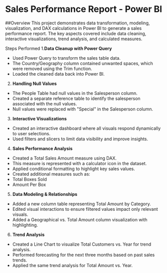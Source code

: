 # Sales Performance Report - Power BI
##Overview
This project demonstrates data transformation, modeling, visualization, and DAX calculations in Power BI to generate a sales performance report. The key aspects covered include data cleaning, interactive visualizations, trend analysis, and calculated measures.

Steps Performed
1.**Data Cleanup with Power Query**

- Used Power Query to transform the sales table data.
- The Country/Geography column contained unwanted spaces, which were removed using the Trim function.
- Loaded the cleaned data back into Power BI.

2. **Handling Null Values**
- The People Table had null values in the Salesperson column.
- Created a separate reference table to identify the salesperson associated with the null values.
- Null values were replaced with "Special" in the Salesperson column.

3. **Interactive Visualizations**
- Created an interactive dashboard where all visuals respond dynamically to user selections.
- Used filters and slicers to limit data visibility and improve insights.

4. **Sales Performance Analysis**
- Created a Total Sales Amount measure using DAX.
- This measure is represented with a calculator icon in the dataset.
- Applied conditional formatting to highlight key sales values.
- Created additional measures such as:
- Total Boxes Sold
- Amount Per Box

5. **Data Modeling & Relationships**
- Added a new column table representing Total Amount by Category.
- Edited visual interactions to ensure filtered values impact only relevant visuals.
- Added a Geographical vs. Total Amount column visualization with highlighting.

6. **Trend Analysis**
- Created a Line Chart to visualize Total Customers vs. Year for trend analysis.
- Performed forecasting for the next three months based on past sales trends.
- Applied the same trend analysis for Total Amount vs. Year.
